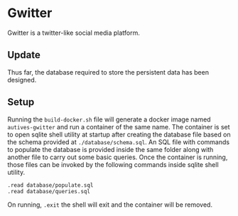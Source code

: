 # Gwitter
Gwitter is a twitter-like social media platform.

## Update
Thus far, the database required to store the persistent data has been designed.

## Setup
Running the `build-docker.sh` file will generate a docker image named `autives-gwitter` and run a container of the same name.
The container is set to open sqlite shell utility at startup after creating the database file based on the schema provided at `./database/schema.sql`.
An SQL file with commands to populate the database is provided inside the same folder along with another file to carry out some basic queries.
Once the container is running, those files can be invoked by the following commands inside sqlite shell utility.
```
.read database/populate.sql
.read database/queries.sql
```

On running, `.exit` the shell will exit and the container will be removed.